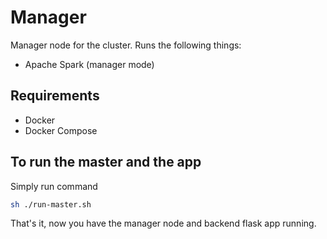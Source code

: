 # Manager

Manager node for the cluster. Runs the following things:
* Apache Spark (manager mode)

## Requirements
* Docker
* Docker Compose

## To run the master and the app
Simply run command
```bash
sh ./run-master.sh
```

That's it, now you have the manager node and backend flask app running.